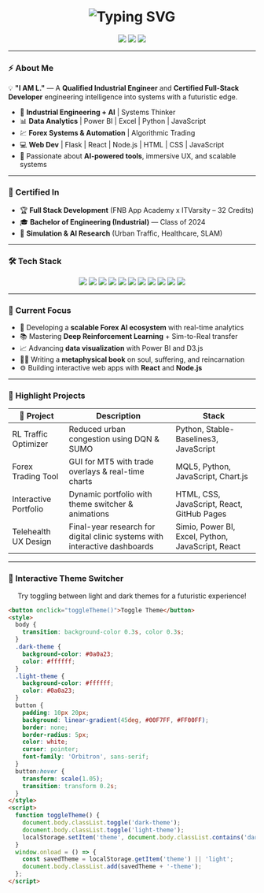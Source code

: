 <!-- GitHub Profile README.md -->

<h1 align="center">
  <img src="https://readme-typing-svg.demolab.com?font=Orbitron&size=30&pause=1000&color=00F7FF&center=true&vCenter=true&width=750&lines=I+AM+L.+%F0%9F%9A%80;Qualified+Industrial+Engineer;Certified+Full+Stack+Developer;Engineer+%7C+Analyst+%7C+Trader;Flask+%7C+JavaScript+%7C+Power+BI+%7C+GitHub+Dev" alt="Typing SVG" />
</h1>

<p align="center">
  <a href="https://github.com/jdoohickey"><img src="https://img.shields.io/badge/-GitHub-181717?style=for-the-badge&logo=github&logoColor=white"></a>
  <a href="https://linkedin.com/in/your-linkedin"><img src="https://img.shields.io/badge/-LinkedIn-0A66C2?style=for-the-badge&logo=linkedin&logoColor=white"></a>
  <a href="mailto:your.email@example.com"><img src="https://img.shields.io/badge/-Email-D14836?style=for-the-badge&logo=gmail&logoColor=white"></a>
</p>

---

### ⚡️ About Me

💡 **"I AM L."** — A **Qualified Industrial Engineer** and **Certified Full-Stack Developer** engineering intelligence into systems with a futuristic edge.

- 🧠 **Industrial Engineering + AI** | Systems Thinker
- 📊 **Data Analytics** | Power BI | Excel | Python | JavaScript
- 💹 **Forex Systems & Automation** | Algorithmic Trading
- 💻 **Web Dev** | Flask | React | Node.js | HTML | CSS | JavaScript
- 🧬 Passionate about **AI-powered tools**, immersive UX, and scalable systems

---

### 📜 Certified In

- 🏆 **Full Stack Development** (FNB App Academy x ITVarsity – 32 Credits)
- 🎓 **Bachelor of Engineering (Industrial)** — Class of 2024
- 🧩 **Simulation & AI Research** (Urban Traffic, Healthcare, SLAM)

---

### 🛠️ Tech Stack

<p align="center">
  <img src="https://img.shields.io/badge/-Python-3776AB?style=for-the-badge&logo=python&logoColor=white" />
  <img src="https://img.shields.io/badge/-JavaScript-F7DF1E?style=for-the-badge&logo=javascript&logoColor=black" />
  <img src="https://img.shields.io/badge/-Power%20BI-F2C811?style=for-the-badge&logo=powerbi&logoColor=black" />
  <img src="https://img.shields.io/badge/-Flask-000000?style=for-the-badge&logo=flask&logoColor=white" />
  <img src="https://img.shields.io/badge/-React-61DAFB?style=for-the-badge&logo=react&logoColor=black" />
  <img src="https://img.shields.io/badge/-Node.js-339933?style=for-the-badge&logo=node.js&logoColor=white" />
  <img src="https://img.shields.io/badge/-HTML5-E34F26?style=for-the-badge&logo=html5&logoColor=white" />
  <img src="https://img.shields.io/badge/-CSS3-1572B6?style=for-the-badge&logo=css3&logoColor=white" />
  <img src="https://img.shields.io/badge/-Excel-217346?style=for-the-badge&logo=microsoft-excel&logoColor=white" />
  <img src="https://img.shields.io/badge/-GitHub-181717?style=for-the-badge&logo=github&logoColor=white" />
  <img src="https://img.shields.io/badge/-Git-F05032?style=for-the-badge&logo=git&logoColor=white" />
</p>

---

### 🎯 Current Focus

- 🧠 Developing a **scalable Forex AI ecosystem** with real-time analytics
- 📚 Mastering **Deep Reinforcement Learning** + Sim-to-Real transfer
- 📈 Advancing **data visualization** with Power BI and D3.js
- ✍🏾 Writing a **metaphysical book** on soul, suffering, and reincarnation
- ⚙️ Building interactive web apps with **React** and **Node.js**

---

### 📌 Highlight Projects

| 🧠 Project | Description | Stack |
|-----------|-------------|-------|
| RL Traffic Optimizer | Reduced urban congestion using DQN & SUMO | Python, Stable-Baselines3, JavaScript |
| Forex Trading Tool | GUI for MT5 with trade overlays & real-time charts | MQL5, Python, JavaScript, Chart.js |
| Interactive Portfolio | Dynamic portfolio with theme switcher & animations | HTML, CSS, JavaScript, React, GitHub Pages |
| Telehealth UX Design | Final-year research for digital clinic systems with interactive dashboards | Simio, Power BI, Excel, Python, JavaScript, React |

---

### 🚀 Interactive Theme Switcher

<p align="center">
  Try toggling between light and dark themes for a futuristic experience!
</p>

```html
<button onclick="toggleTheme()">Toggle Theme</button>
<style>
  body {
    transition: background-color 0.3s, color 0.3s;
  }
  .dark-theme {
    background-color: #0a0a23;
    color: #ffffff;
  }
  .light-theme {
    background-color: #ffffff;
    color: #0a0a23;
  }
  button {
    padding: 10px 20px;
    background: linear-gradient(45deg, #00F7FF, #FF00FF);
    border: none;
    border-radius: 5px;
    color: white;
    cursor: pointer;
    font-family: 'Orbitron', sans-serif;
  }
  button:hover {
    transform: scale(1.05);
    transition: transform 0.2s;
  }
</style>
<script>
  function toggleTheme() {
    document.body.classList.toggle('dark-theme');
    document.body.classList.toggle('light-theme');
    localStorage.setItem('theme', document.body.classList.contains('dark-theme') ? 'dark' : 'light');
  }
  window.onload = () => {
    const savedTheme = localStorage.getItem('theme') || 'light';
    document.body.classList.add(savedTheme + '-theme');
  };
</script>
